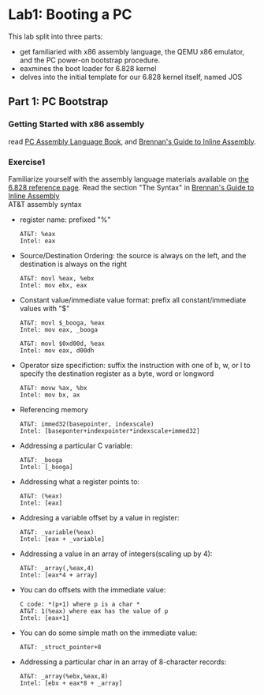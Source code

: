 # Lab1: Booting a PC
This lab split into three parts:  
* get familiaried with x86 assembly language, the QEMU x86 emulator, and the PC power-on bootstrap procedure.
* eaxmines the boot loader for 6.828 kernel
* delves into the initial template for our 6.828 kernel itself, named JOS  
## Part 1: PC Bootstrap
### Getting Started with x86 assembly
read [PC Assembly Language Book](https://pdos.csail.mit.edu/6.828/2018/reference.html), and [ Brennan's Guide to Inline Assembly](http://www.delorie.com/djgpp/doc/brennan/brennan_att_inline_djgpp.html).  
### Exercise1  
Familiarize yourself with the assembly language materials available on [the 6.828 reference page](https://pdos.csail.mit.edu/6.828/2018/reference.html). Read the section "The Syntax" in  [ Brennan's Guide to Inline Assembly](http://www.delorie.com/djgpp/doc/brennan/brennan_att_inline_djgpp.html)  
AT&T assembly syntax  
* register name: prefixed "%"  
     ```  
    AT&T: %eax     
    Intel: eax
     ```
* Source/Destination Ordering:  the source is always on the left, and the destination is always on the right  
     ```
    AT&T: movl %eax, %ebx
    Intel: mov ebx, eax  
     ```  
* Constant value/immediate value format: prefix all constant/immediate values with "$"  
     ```
     AT&T: movl $_booga, %eax
     Intel: mov eax, _booga

     AT&T: movl $0xd00d, %eax
     Intel: mov eax, d00dh
     ```  
* Operator size specifiction: suffix the instruction with one of b, w, or l to specify the destination register as a byte, word or longword  
     ```
     AT&T: movw %ax, %bx
     Intel: mov bx, ax
     ```
* Referencing memory
     ```
     AT&T: immed32(basepointer, indexscale)
     Intel: [baseponter+indexpointer*indexscale+immed32]
     ```
* Addressing a particular C variable:
     ```
     AT&T: _booga
     Intel: [_booga]
     ```
* Addressing what a register points to:
     ```
     AT&T: (%eax)
     Intel: [eax]
     ```
* Addresing a variable offset by a value in register:
     ```
     AT&T: _variable(%eax)
     Intel: [eax + _variable]
     ```
* Addressing a value in an array of integers(scaling up by 4):
     ```
     AT&T: _array(,%eax,4)
     Intel: [eax*4 + array]
     ```
* You can do offsets with the immediate value:
     ```
     C code: *(p+1) where p is a char *
     AT&T: 1(%eax) where eax has the value of p
     Intel: [eax+1]
     ```
* You can do some simple math on the immediate value:
     ```
     AT&T: _struct_pointer+8
     ```
* Addressing a particular char in an array of 8-character records:  
     ```
     AT&T: _array(%ebx,%eax,8)  
     Intel: [ebx + eax*8 + _array]